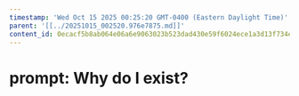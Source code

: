 ```yaml
---
timestamp: 'Wed Oct 15 2025 00:25:20 GMT-0400 (Eastern Daylight Time)'
parent: '[[../20251015_002520.976e7875.md]]'
content_id: 0ecacf5b8ab064e06a6e9063023b523dad430e59f6024ece1a3d13f734ee2640
---
```


# prompt: Why do I exist?
